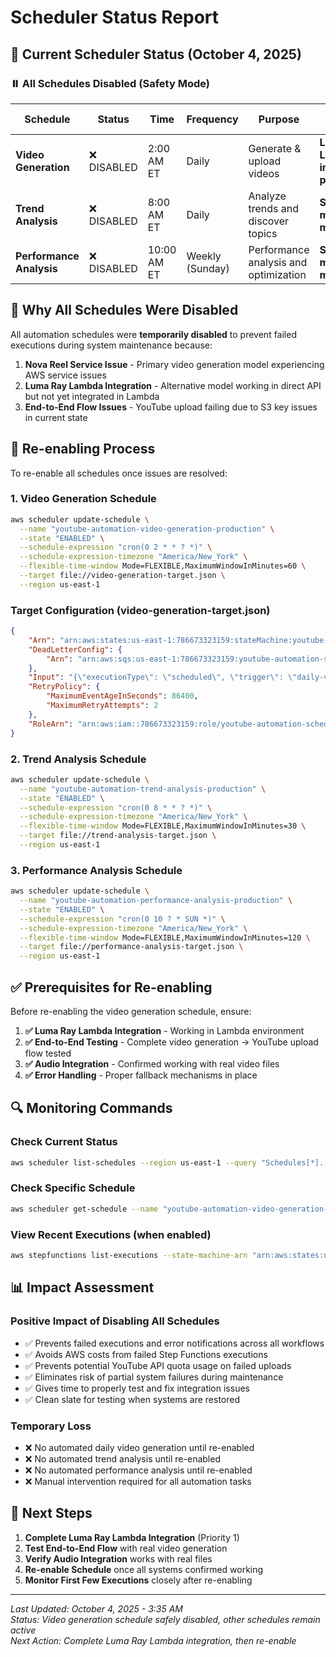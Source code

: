 # Scheduler Status Report

## 📅 **Current Scheduler Status (October 4, 2025)**

### ⏸️ **All Schedules Disabled (Safety Mode)**

| Schedule | Status | Time | Frequency | Purpose | Reason Disabled |
|----------|--------|------|-----------|---------|-----------------|
| **Video Generation** | ❌ DISABLED | 2:00 AM ET | Daily | Generate & upload videos | **Luma Ray Lambda integration pending** |
| **Trend Analysis** | ❌ DISABLED | 8:00 AM ET | Daily | Analyze trends and discover topics | **System maintenance mode** |
| **Performance Analysis** | ❌ DISABLED | 10:00 AM ET | Weekly (Sunday) | Performance analysis and optimization | **System maintenance mode** |

## 🚨 **Why All Schedules Were Disabled**

All automation schedules were **temporarily disabled** to prevent failed executions during system maintenance because:

1. **Nova Reel Service Issue** - Primary video generation model experiencing AWS service issues
2. **Luma Ray Lambda Integration** - Alternative model working in direct API but not yet integrated in Lambda
3. **End-to-End Flow Issues** - YouTube upload failing due to S3 key issues in current state

## 🎯 **Re-enabling Process**

To re-enable all schedules once issues are resolved:

### 1. Video Generation Schedule

```bash
aws scheduler update-schedule \
  --name "youtube-automation-video-generation-production" \
  --state "ENABLED" \
  --schedule-expression "cron(0 2 * * ? *)" \
  --schedule-expression-timezone "America/New_York" \
  --flexible-time-window Mode=FLEXIBLE,MaximumWindowInMinutes=60 \
  --target file://video-generation-target.json \
  --region us-east-1
```

### Target Configuration (video-generation-target.json)
```json
{
    "Arn": "arn:aws:states:us-east-1:786673323159:stateMachine:youtube-automation-workflow",
    "DeadLetterConfig": {
        "Arn": "arn:aws:sqs:us-east-1:786673323159:youtube-automation-scheduler-dlq-production"
    },
    "Input": "{\"executionType\": \"scheduled\", \"trigger\": \"daily-video-generation\", \"config\": {\"generateVideos\": true, \"uploadToYouTube\": true, \"topics\": [\"technology\", \"investing\", \"education\"], \"videoLength\": 300, \"quality\": \"high\"}}",
    "RetryPolicy": {
        "MaximumEventAgeInSeconds": 86400,
        "MaximumRetryAttempts": 2
    },
    "RoleArn": "arn:aws:iam::786673323159:role/youtube-automation-scheduler-role-production"
}
```

### 2. Trend Analysis Schedule
```bash
aws scheduler update-schedule \
  --name "youtube-automation-trend-analysis-production" \
  --state "ENABLED" \
  --schedule-expression "cron(0 8 * * ? *)" \
  --schedule-expression-timezone "America/New_York" \
  --flexible-time-window Mode=FLEXIBLE,MaximumWindowInMinutes=30 \
  --target file://trend-analysis-target.json \
  --region us-east-1
```

### 3. Performance Analysis Schedule
```bash
aws scheduler update-schedule \
  --name "youtube-automation-performance-analysis-production" \
  --state "ENABLED" \
  --schedule-expression "cron(0 10 ? * SUN *)" \
  --schedule-expression-timezone "America/New_York" \
  --flexible-time-window Mode=FLEXIBLE,MaximumWindowInMinutes=120 \
  --target file://performance-analysis-target.json \
  --region us-east-1
```

## ✅ **Prerequisites for Re-enabling**

Before re-enabling the video generation schedule, ensure:

1. **✅ Luma Ray Lambda Integration** - Working in Lambda environment
2. **✅ End-to-End Testing** - Complete video generation → YouTube upload flow tested
3. **✅ Audio Integration** - Confirmed working with real video files
4. **✅ Error Handling** - Proper fallback mechanisms in place

## 🔍 **Monitoring Commands**

### Check Current Status
```bash
aws scheduler list-schedules --region us-east-1 --query "Schedules[*].[Name,State]" --output table
```

### Check Specific Schedule
```bash
aws scheduler get-schedule --name "youtube-automation-video-generation-production" --region us-east-1
```

### View Recent Executions (when enabled)
```bash
aws stepfunctions list-executions --state-machine-arn "arn:aws:states:us-east-1:786673323159:stateMachine:youtube-automation-workflow" --max-items 5 --region us-east-1
```

## 📊 **Impact Assessment**

### **Positive Impact of Disabling All Schedules**
- ✅ Prevents failed executions and error notifications across all workflows
- ✅ Avoids AWS costs from failed Step Functions executions  
- ✅ Prevents potential YouTube API quota usage on failed uploads
- ✅ Eliminates risk of partial system failures during maintenance
- ✅ Gives time to properly test and fix integration issues
- ✅ Clean slate for testing when systems are restored

### **Temporary Loss**
- ❌ No automated daily video generation until re-enabled
- ❌ No automated trend analysis until re-enabled  
- ❌ No automated performance analysis until re-enabled
- ❌ Manual intervention required for all automation tasks

## 🎯 **Next Steps**

1. **Complete Luma Ray Lambda Integration** (Priority 1)
2. **Test End-to-End Flow** with real video generation
3. **Verify Audio Integration** works with real files
4. **Re-enable Schedule** once all systems confirmed working
5. **Monitor First Few Executions** closely after re-enabling

---
*Last Updated: October 4, 2025 - 3:35 AM*  
*Status: Video generation schedule safely disabled, other schedules remain active*  
*Next Action: Complete Luma Ray Lambda integration, then re-enable*